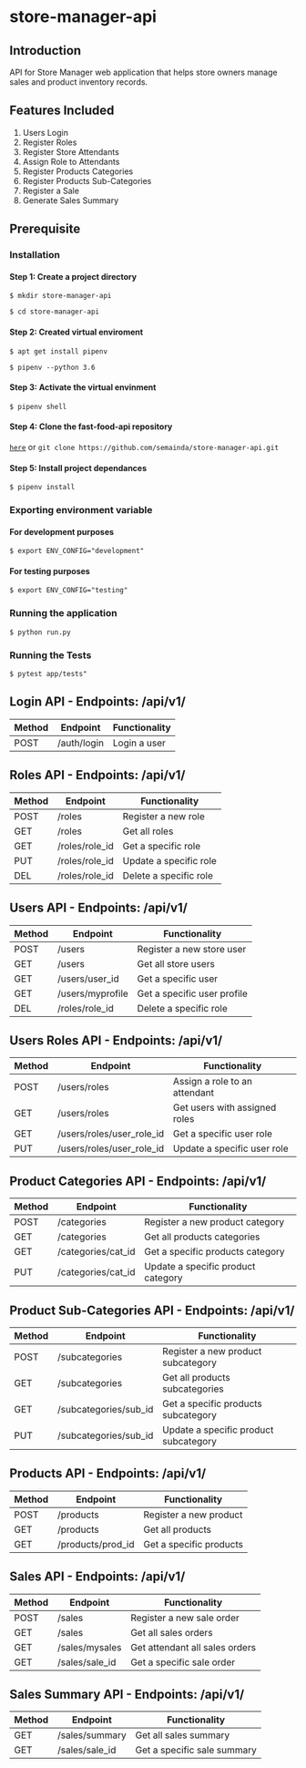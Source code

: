 # store-manager-api

## Introduction

API for Store Manager web application that helps store owners manage sales and product inventory records.

## Features Included

1. Users Login
2. Register Roles
3. Register Store Attendants
4. Assign Role to Attendants
5. Register Products Categories
6. Register Products Sub-Categories
7. Register a Sale
8. Generate Sales Summary

## Prerequisite

### Installation

#### Step 1: Create a project directory

```$ mkdir store-manager-api```

```$ cd store-manager-api```

#### Step 2: Created virtual enviroment

```$ apt get install pipenv```

```$ pipenv --python 3.6```

#### Step 3: Activate the virtual envinment

```$ pipenv shell```

#### Step 4: Clone the fast-food-api repository

[```here```](https://github.com/semainda/store-manager-api) or ```git clone https://github.com/semainda/store-manager-api.git```


#### Step 5: Install project dependances

```$ pipenv install```

### Exporting environment variable

#### For development purposes

```$ export ENV_CONFIG="development"```

#### For testing purposes

```$ export ENV_CONFIG="testing"```

### Running the application

```$ python run.py```

### Running the Tests

```$ pytest app/tests"```

## Login API - Endpoints: /api/v1/

Method | Endpoint | Functionality
----| ---- | ---
POST  | /auth/login | Login a user

## Roles API - Endpoints: /api/v1/

Method | Endpoint | Functionality
----| ---- | ---
POST | /roles | Register a new role
GET  | /roles | Get all roles
GET  | /roles/role_id | Get a specific role
PUT  | /roles/role_id | Update a specific role
DEL  | /roles/role_id | Delete a specific role

## Users API - Endpoints: /api/v1/

Method | Endpoint | Functionality
----| ---- | ---
POST | /users | Register a new store user
GET  | /users | Get all store users
GET  | /users/user_id | Get a specific user
GET  | /users/myprofile | Get a specific user profile
DEL  | /roles/role_id | Delete a specific role

## Users Roles API - Endpoints: /api/v1/

Method | Endpoint | Functionality
----| ---- | ---
POST |  /users/roles | Assign a role to an attendant
GET  | /users/roles  | Get users with assigned roles
GET  | /users/roles/user_role_id | Get a specific user role
PUT  | /users/roles/user_role_id | Update a specific user role

## Product Categories API - Endpoints: /api/v1/

Method | Endpoint | Functionality
----| ---- | ---
POST | /categories | Register a new product category
GET  | /categories | Get all products categories
GET  | /categories/cat_id | Get a specific products category
PUT  | /categories/cat_id | Update a specific product category

## Product Sub-Categories API - Endpoints: /api/v1/

Method | Endpoint | Functionality
----| ---- | ---
POST | /subcategories | Register a new product subcategory
GET  | /subcategories | Get all products subcategories
GET  | /subcategories/sub_id | Get a specific products subcategory
PUT  | /subcategories/sub_id | Update a specific product subcategory

## Products API - Endpoints: /api/v1/

Method | Endpoint | Functionality
----| ---- | ---
POST | /products | Register a new product
GET  | /products | Get all products
GET  | /products/prod_id | Get a specific products

## Sales API - Endpoints: /api/v1/

Method | Endpoint | Functionality
----| ---- | ---
POST | /sales | Register a new sale order
GET  | /sales | Get all sales orders
GET  | /sales/mysales | Get attendant all sales orders
GET  | /sales/sale_id | Get a specific sale order

## Sales Summary API - Endpoints: /api/v1/

Method | Endpoint | Functionality
----| ---- | ---
GET  | /sales/summary | Get all sales summary
GET  | /sales/sale_id | Get a specific sale summary

